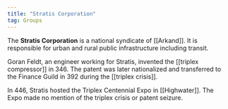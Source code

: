 ```yaml
---
title: "Stratis Corporation"
tag: Groups
---
```


The **Stratis Corporation** is a national syndicate of [[Arkand]]. It is responsible for urban and rural public infrastructure including transit.

Goran Feldt, an engineer working for Stratis, invented the [[triplex compressor]] in 346. The patent was later nationalized and transferred to the Finance Guild in 392 during the [[triplex crisis]].

In 446, Stratis hosted the Triplex Centennial Expo in [[Highwater]]. The Expo made no mention of the triplex crisis or patent seizure.
